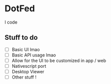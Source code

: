 # DotFed

I code

## Stuff to do
- [ ] Basic UI lmao
- [ ] Basic API usage lmao
- [ ] Allow for the UI to be customized in app / web
- [ ] Nativescript port
- [ ] Desktop Viewer
- [ ] Other stuff !
